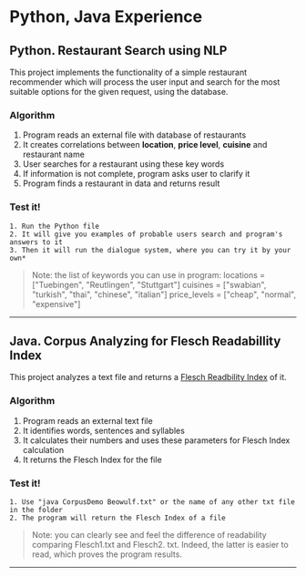# Python, Java Experience

## Python. Restaurant Search using NLP
This project implements the functionality of a simple restaurant recommender which will process the user input and search for the most suitable options for the given request, using the database.

### Algorithm
1. Program reads an external file with database of restaurants 
2. It creates correlations between **location**, **price level**, **cuisine** and restaurant name
3. User searches for a restaurant using these key words
4. If information is not complete, program asks user to clarify it
5. Program finds a restaurant in data and returns result
### Test it!
```
1. Run the Python file
2. It will give you examples of probable users search and program's answers to it
3. Then it will run the dialogue system, where you can try it by your own*
```
>Note: the list of keywords you can use in program:
			locations = ["Tuebingen", "Reutlingen", "Stuttgart"]
			cuisines = ["swabian", "turkish", "thai", "chinese", "italian"]
			price_levels = ["cheap", "normal", "expensive"]
--- 
## Java. Corpus Analyzing for Flesch Readabillity Index
This project analyzes a text file and returns a [Flesch Readbility Index](https://en.wikipedia.org/wiki/Flesch%E2%80%93Kincaid_readability_tests) of it.

### Algorithm
1. Program reads an external text file 
2. It identifies words, sentences and syllables 
3. It calculates their numbers and uses these parameters for Flesch Index calculation
4. It returns the Flesch Index for the file
### Test it!
```
1. Use "java CorpusDemo Beowulf.txt" or the name of any other txt file in the folder
2. The program will return the Flesch Index of a file
```
>Note: you can clearly see and feel the difference of readability comparing Flesch1.txt and Flesch2. txt. Indeed, the latter is easier to read, which proves the program results.
--- 
